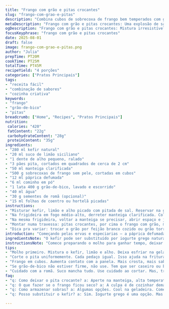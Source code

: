 ```yaml
---
title: "Frango com grão e pitas crocantes"
slug: "frango-com-grao-e-pitas"
description: "Combina cubos de sobrecoxa de frango bem temperados com grão-de-bico cremoso e pães pita dourados e crocantes. Um prato com contraste de texturas e sabores, onde o toque de limão e alho no iogurte dá frescor e a granada traz um estalo adocicado. Troquei o iogurte natural por kefir para acidificar diferente. Use páprica defumada em vez da doce pra fundo mais marcante. Grelhei o frango na manteiga clarificada em vez de óleo, pra deixar mais dourado e saboroso. Serve bem numa tigela grande, com ervas frescas por cima. Raspa, fumaça, crocância, cremoso, suave e ácido."
metaDescription: "Frango com grão e pitas crocantes: Uma explosão de sabores e texturas com frango suculento, grão-de-bico cremoso e pães crocantes"
ogDescription: "Frango com grão e pitas crocantes: Mistura irresistível de frango, grão-de-bico e pães pita crocantes. Um prato cheio de sabor e frescor"
focusKeyphrase: "frango com grão e pitas crocantes"
date: 2025-08-01
draft: false
image: frango-com-grao-e-pitas.png
author: "Julia"
prepTime: PT20M
cookTime: PT25M
totalTime: PT45M
recipeYield: "4 porções"
categories: ["Pratos Principais"]
tags:
- "receita fácil"
- "combinação de sabores"
- "cozinha criativa"
keywords:
- "frango"
- "grão-de-bico"
- "pitas"
breadcrumb: ["Home", "Recipes", "Pratos Principais"]
nutrition: 
 calories: "420"
 fatContent: "22g"
 carbohydrateContent: "28g"
 proteinContent: "35g"
ingredients:
- "280 ml kefir natural"
- "20 ml suco de limão siciliano"
- "1 dente de alho pequeno, ralado"
- "3 pães pita, cortados em quadrados de cerca de 2 cm"
- "50 ml manteiga clarificada"
- "500 g sobrecoxas de frango sem pele, cortadas em cubos"
- "12 ml páprica defumada"
- "6 ml cominho em pó"
- "1 lata 400 g grão-de-bico, lavado e escorrido"
- "40 ml água"
- "30 g sementes de romã (opcional)"
- "15 ml folhas de coentro ou hortelã picadas"
instructions:
- "Misturar kefir, limão e alho picado com pitada de sal. Reservar na geladeira para dar sabor e firmar leve."
- "Na frigideira em fogo médio-alto, derreter manteiga clarificada. Colocar os pedaços de pita e fritar mexendo sempre; ouvir o estalo do pão tostando. Parar quando estiverem dourados e crocantes, uns 5 minutos. Desligar, salpicar sal e pimenta. Tirar da panela e deixar escorrer em papel toalha para eliminar excesso de gordura."
- "Na mesma frigideira, voltar a manteiga se precisar, abrir espaço e jogar o frango. Espalhar a páprica e o cominho. O segredo é não mexer antes que o frango crie crosta. Quando a parte de baixo estiver bem dourada, virar rápido. O cheiro de frango fritando com especiarias deve estar intenso. Cozinhar até frango firme no toque e sem suco cru aparecendo, uns 10-12 minutos. Juntar grão-de-bico e água para umidificar e terminar cozimento rapidamente, só até água evaporar."
- "Montar numa travessa: pitas crocantes, por cima o frango com grão, metade do kefir com alho e limão espalhado por cima do frango, pedaços da romã como toque de contraste, folhas verdes para frescor. Servir o restante do kefir à parte. Pode acompanhar com palitos de cenoura e pepino para dar textura e refrescar."
- "Dica pra variar: trocar o grão por feijão branco cozido ou grão torrado para textura mais firme. Kefir pode virar coalhada se usar iogurte grego bem espesso; só tomar cuidado com a acidez."
introduction: "Começando pelas ervas e especiarias — a páprica defumada muda todo o cenário de sabor. Dá um punch forte, diferente da páprica comum, que é mais suave. Já o kefir, ele tem esse toque azedinho que o iogurte natural não entrega da mesma forma; tentei uma vez e nunca mais voltei. O alho ralado na mistura com limão deixa o molho refrescante, com personalidade. O segredo pra ajudar o pita a ficar crocante é não só fritar rápido, mas prestar atenção ao som dele crepitando na manteiga, quando para, já está na hora de tirar. Sobre o frango, o corte em cubos aumenta a área de contato para pegar sabor. Dourar na manteiga clarificada dá uma camada crocante e mantém suculento. É uma receita com variações — às vezes coloco sementes de hortelã, outras só o coentro. Para acompanhar, nada melhor que legumes crus picados, pra balancear cremosidade e crocância. O toque final da romã é papo sério; não só cor, mas aquele choque doce de fruta que corta a gordura do frango e a untuosidade da manteiga."
ingredientsNote: "O kefir pode ser substituído por iogurte grego natural, caso não goste do sabor ácido do kefir. Prefiro manteiga clarificada ao óleo pelo sabor mais rico e melhor ponto para tostar o pão pita — o gosto muda, e o visual também, deixando o pão com tom alaranjado. Sobre o grão-de-bico, atenção na hora do cozimento; se usar cozido caseiro, certifique-se que ele está firme para não virar purê no final. A páprica defumada pode ser substituída pela páprica doce e um pouco de fumaça líquida, se quiser dar aquele toque defumado sem perder a suavidade. Nos verdes, hortelã traz frescor; coentro entrega perfumação herbal mais forte, dependendo do que você preferir e da disponibilidade. A romã não é essencial, mas se usar, cuide pra não manchar roupa e bancadas, porque o suco é ácido e como tinta."
instructionsNote: "Comece preparando o molho para ganhar tempo, deixar a acidez incorporar. Corte os pitas uniformemente, isso ajuda a cozinhar por igual — nada mais frustrante que pedaço queimado e outro cru. Cozinhar o pita na manteiga, ouvindo como estalam na frigideira, dá o ponto de crocância; se perder o som ou eles ficarem amolecidos, é porque já passaram do ponto. Na hora do frango, evite mexer cedo demais para formar aquela crosta que caramba, dá gosto e textura. É tipo selar um bife — paciência. O toque final com água ajuda o grão a pegar tempero e manter umidade, mas não exagere para não virar ensopado. Na montagem, espalhe o molho com moderação para não deixar encharcado, o ideal é contraste entre cremoso e crocante. Sirva o restante do molho à mesa para quem quiser mais. Se não tiver romã, já testei com granada vermelha sem sabor forte, dá um charme visual e menos complicação. Faustão que me perdoe."
tips:
- "Molho primeiro. Mistura o kefir, limão e alho. Deixa esfriar na geladeira. Sabor melhor com tempo. Azedinho, diferente. Aprendi a fazer antes."
- "Corte o pita uniformemente. Cada pedaço igual. Isso ajuda na fritura. Não deixar queimado ou cru. Ostenta crocância, escuta-se estalido na frigideira."
- "Frango em cubos. Aumenta contato com a panela. Mais crosta, mais sabor. Doura na manteiga, fica suculento e crocante. Paciente, não mexa cedo."
- "Se grão-de-bico não estiver firme, não use. Tem que ser caseiro ou bem feito. Senão, vira purê. Água no final é pra umidade, não ensopado."
- "Cuidado com a romã. Suco mancha tudo. Use cuidado ao cortar. Mas, traz cor e contraste. Se não tiver, tente granada. Menos problema na cozinha."
faq:
- "q: Como deixar o pita crocante? a: Aperte na manteiga, alta temperatura. Ouça, estalido indica que está no ponto. Não amolecer. Tire no tempo certo."
- "q: O que fazer se o frango ficou seco? a: A culpa é de cozinhar demais. Frango deve estar firme, mas suculento. Se não, mantenha a umidade com água. Ajusta na próxima."
- "q: Como armazenar sobras? a: Algumas opções. Cool na geladeira. Come sobra em 2 dias. Congela, mas textura muda. Aquece no fogo, não no micro-ondas."
- "q: Posso substituir o kefir? a: Sim. Iogurte grego é uma opção. Mas o gostinho muda. Se não curte o azedinho, vai na suavidade. Conheço bem essa troca."

---
```

